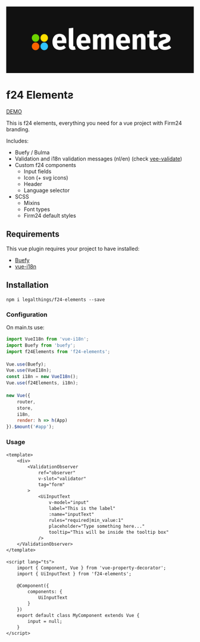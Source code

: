 ![elements](./docs/elements.png?raw=true)

# f24 Elementƨ

[DEMO](https://legalthings.github.io/f24-elements/)

This is f24 elements, everything you need for a vue project with Firm24 branding.

Includes:
    
* Buefy / Bulma
* Validation and i18n validation messages (nl/en) (check [vee-validate](https://github.com/logaretm/vee-validate))
* Custom f24 components
    * Input fields
    * Icon (+ svg icons)
    * Header
    * Language selector
* SCSS
    * Mixins
    * Font types
    * Firm24 default styles

## Requirements
This vue plugin requires your project to have installed:
 * [Buefy](https://github.com/buefy/buefy)
 * [vue-i18n](https://github.com/kazupon/vue-i18n)

## Installation
```
npm i legalthings/f24-elements --save
```

### Configuration

On main.ts use:

``` javascript
import VueI18n from 'vue-i18n';
import Buefy from 'buefy';
import f24Elements from 'f24-elements';

Vue.use(Buefy);
Vue.use(VueI18n);
const i18n = new VueI18n();
Vue.use(f24Elements, i18n);

new Vue({
    router,
    store,
    i18n,
    render: h => h(App)
}).$mount('#app');
```

### Usage
``` vue
<template>
    <div>
        <ValidationObserver
            ref="observer"
            v-slot="validator"
            tag="form"
        >
            <UiInputText
                v-model="input"
                label="This is the label"
                :name="inputText"
                rules="required|min_value:1"
                placeholder="Type something here..."
                tooltip="This will be inside the tooltip box"
            />
    </ValidationObserver>
</template>

<script lang="ts">
    import { Component, Vue } from 'vue-property-decorator';
    import { UiInputText } from 'f24-elements';

    @Component({
        components: {
            UiInputText
        }
    })
    export default class MyComponent extends Vue {
        input = null;
    }
</script>

```
